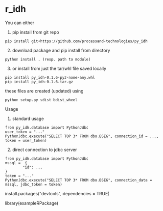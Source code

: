 # r_idh

You can either
1. pip install from git repo
```
pip install git+https://github.com/processand-technologies/py_idh
```
2. download package and pip install from directory
```
python install . (resp. path to module)
```    
3. or install from just the tar/whl file saved locally
```
pip install py_idh-0.1.6-py3-none-any.whl
pip install py_idh-0.1.6.tar.gz
```
these files are created (updated) using
```
python setup.py sdist bdist_wheel
```

Usage
1. standard usage
```
from py_idh.database import PythonJdbc
user_token = "..." 
PythonJdbc.execute("SELECT TOP 3* FROM dbo.BSEG", connection_id = ..., token = user_token)
```
2. direct connection to jdbc server
```
from py_idh.database import PythonJdbc
mssql =  {
        "id": ...
}
token = "..."
PythonJdbc.execute("SELECT TOP 3* FROM dbo.BSEG", connection_data = mssql, jdbc_token = token)
```


install.packages("devtools", dependencies = TRUE)

library(exampleRPackage)
